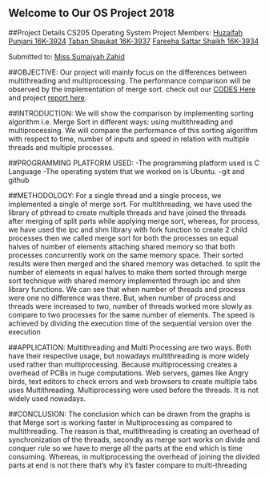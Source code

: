 ## Welcome to Our OS Project 2018
##Project Details
CS205 Operating System Project
Members: 
[Huzaifah Punjani 16K-3924](https://github.com/huzaifahpunjani)
[Taban Shaukat 16K-3937](https://github.com/tabanshaukat)
[Fareeha Sattar Shaikh 16K-3934](https://github.com/Fareeha-Sattar)

Submitted to: [Miss Sumaiyah Zahid](https://github.com/sumaiyah-zahid)

##OBJECTIVE:
Our project will mainly focus on the differences between multithreading and multiprocessing. The performance comparison will be observed by the implementation of merge sort. check out our [CODES Here](https://github.com/huzaifahpunjani/Project-OS/tree/master/Source-Code) and project [report here](https://github.com/huzaifahpunjani/Project-OS/blob/master/OS_PROJECT_REPORT_16K3924_16K3934_16K3937.docx).

##INTRODUCTION:
We will show the comparison by implementing sorting algorithm i.e. Merge Sort in different ways: using multithreading and multiprocessing. We will compare the performance of this sorting algorithm with respect to time, number of inputs and speed in relation with multiple threads and multiple processes.

##PROGRAMMING PLATFORM USED:
-The programming platform used is C Language
-The operating system that we worked on is Ubuntu.
-git and github

##METHODOLOGY:
For a single thread and a single process, we implemented a single of merge sort.
For multithreading, we have used the library of pthread to create multiple threads and have joined the threads after merging of split parts while applying merge sort, whereas, for process, we have used the ipc and shm library with fork function to create 2 child processes then we called merge sort for both the processes on equal halves of number of elements attaching shared memory so that both processes concurrently work on the same memory space. Their sorted results were then merged and the shared memory was detached.
to split the number of elements in equal halves to make them sorted through merge sort technique with shared memory implemented through ipc and shm library functions. We can see that when number of threads and process were one no difference was there. But, when number of process and threads were increased to two, number of threads worked more slowly as compare to two processes for the same number of elements. The speed is achieved by dividing the execution time of the sequential version over the execution 

##APPLICATION:
Multithreading and Multi Processing are two ways. Both have their respective usage, but nowadays multithreading is more widely used rather than multiprocessing. Because multiprocessing creates a overhead of PCBs in huge computations. 
Web servers, games like Angry birds, text editors to check errors and web browsers to create multiple tabs uses Multithreading.
Multiprocessing were used before the threads. It is not widely used nowadays. 

##CONCLUSION:
The conclusion which can be drawn from the graphs is that Merge sort is working faster in Multiprocessing as compared to multithreading. The reason is that, multithreading is creating an overhead of synchronization of the threads, secondly as merge sort works on divide and conquer rule so we have to merge all the parts at the end which is time consuming. Whereas, in multiprocessing the overhead of joining the divided parts at end is not there that’s why it’s faster compare to multi-threading

